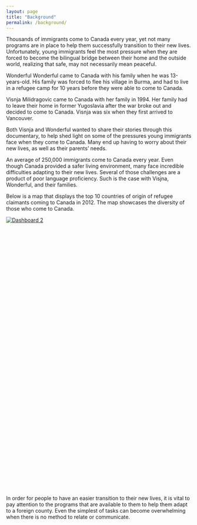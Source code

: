 ```yaml
---
layout: page
title: "Background"
permalink: /background/
---
```


Thousands of immigrants come to Canada every year, yet not many programs are in place to help them successfully transition to their new lives. Unfortunately, young immigrants feel the most pressure when they are forced to become the bilingual bridge between their home and the outside world, realizing that safe, may not necessarily mean peaceful. 

Wonderful Wonderful came to Canada with his family when he was 13-years-old. His family was forced to flee his village in Burma, and had to live in a refugee camp for 10 years before they were able to come to Canada. 

Visnja Milidragovic came to Canada with her family in 1994. Her family had to leave their home in former Yugoslavia after the war broke out and decided to come to Canada. Visnja was six when they first arrived to Vancouver. 

Both Visnja and Wonderful wanted to share their stories through this documentary, to help shed light on some of the pressures young immigrants face when they come to Canada. Many end up having to worry about their new lives, as well as their parents’ needs.

An average of 250,000 immigrants come to Canada every year. Even though Canada provided a safer living environment, many face incredible difficulties adapting to their new lives. Several of those challenges are a product of poor language proficiency. Such is the case with Visjna, Wonderful, and their families. 

Below is a map that displays the top 10 countries of origin of refugee claimants coming to Canada in 2012. The map showcases the diversity of those who come to Canada. 

<script type='text/javascript' src='https://public.tableau.com/javascripts/api/viz_v1.js'></script><div class='tableauPlaceholder' style='width: 654px; height: 742px;'><noscript><a href='#'><img alt='Dashboard 2 ' src='https:&#47;&#47;public.tableau.com&#47;static&#47;images&#47;To&#47;Top10countriesofrefugeeclaimants&#47;Dashboard2&#47;1_rss.png' style='border: none' /></a></noscript><object class='tableauViz' width='654' height='742' style='display:none;'><param name='host_url' value='https%3A%2F%2Fpublic.tableau.com%2F' /> <param name='site_root' value='' /><param name='name' value='Top10countriesofrefugeeclaimants&#47;Dashboard2' /><param name='tabs' value='no' /><param name='toolbar' value='yes' /><param name='static_image' value='https:&#47;&#47;public.tableau.com&#47;static&#47;images&#47;To&#47;Top10countriesofrefugeeclaimants&#47;Dashboard2&#47;1.png' /> <param name='animate_transition' value='yes' /><param name='display_static_image' value='yes' /><param name='display_spinner' value='yes' /><param name='display_overlay' value='yes' /><param name='display_count' value='yes' /><param name='showVizHome' value='no' /><param name='showTabs' value='y' /></object></div>
 

In order for people to have an easier transition to their new lives, it is vital to pay attention to the programs that are available to them to help them adapt to a foreign county. Even the simplest of tasks can become overwhelming when there is no method to relate or communicate.